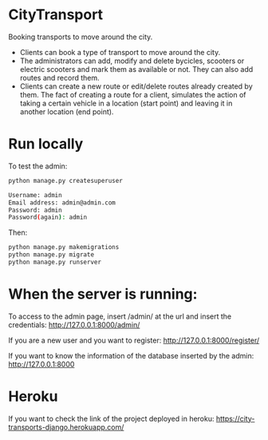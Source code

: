 # CityTransport

Booking transports to move around the city.

- Clients can book a type of transport to move around the city.
- The administrators can add, modify and delete bycicles, scooters or electric scooters and mark them as available or not. They can also add routes and record them.
- Clients can create a new route or edit/delete routes already created by them. The fact of creating a route for a client, simulates the action of taking a certain vehicle in a location (start point) and leaving it in another location (end point).

# Run locally

To test the admin:
```bash
python manage.py createsuperuser

Username: admin
Email address: admin@admin.com
Password: admin
Password(again): admin

```
Then:
```bash
python manage.py makemigrations
python manage.py migrate
python manage.py runserver
```

# When the server is running:

To access to the admin page, insert /admin/ at the url and insert the credentials:
http://127.0.0.1:8000/admin/

If you are a new user and you want to register: http://127.0.0.1:8000/register/


If you want to know the information of the database inserted by the admin: http://127.0.0.1:8000

# Heroku

If you want to check the link of the project deployed in heroku: https://city-transports-django.herokuapp.com/
